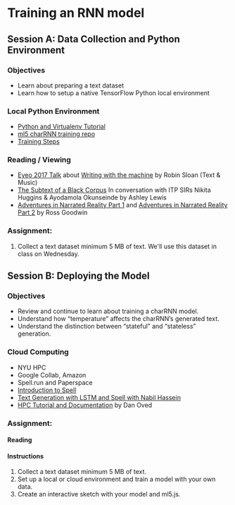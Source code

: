 # Training an RNN model

## Session A: Data Collection and Python Environment

### Objectives
* Learn about preparing a text dataset
* Learn how to setup a native TensorFlow Python local environment

### Local Python Environment
* [Python and Virtualenv Tutorial](https://youtu.be/nnhjvHYRsmM)
* [ml5 charRNN training repo](https://github.com/ml5js/training-charRNN)
* [Training Steps](training.md)

### Reading / Viewing
* [Eyeo 2017 Talk](https://vimeo.com/232545219) about [Writing with the machine](https://www.robinsloan.com/notes/writing-with-the-machine/) by Robin Sloan (Text & Music)
* [The Subtext of a Black Corpus](https://medium.com/ml5js/the-subtext-of-a-black-corpus-4440de02eb32) In conversation with ITP SIRs Nikita Huggins & Ayodamola Okunseinde by Ashley Lewis
* [Adventures in Narrated Reality Part 1](https://medium.com/artists-and-machine-intelligence/adventures-in-narrated-reality-6516ff395ba3) and [Adventures in Narrated Reality Part 2](https://medium.com/artists-and-machine-intelligence/adventures-in-narrated-reality-part-ii-dc585af054cb) by Ross Goodwin

### Assignment:
1. Collect a text dataset minimum 5 MB of text. We'll use this dataset in class on Wednesday.

## Session B: Deploying the Model

### Objectives
* Review and continue to learn about training a charRNN model.
* Understand how “temperature” affects the charRNN’s generated text.
* Understand the distinction between “stateful” and “stateless” generation.

### Cloud Computing
* NYU HPC
* Google Collab, Amazon
* Spell.run and Paperspace
* [Introduction to Spell](https://youtu.be/ggBOAPtFjYU)
* [Text Generation with LSTM and Spell with Nabil Hassein](https://youtu.be/xfuVcfwtEyw)
* [HPC Tutorial and Documentation](https://github.com/oveddan/itp_presentations/blob/master/hpc/getting_started.md) by Dan Oved

### Assignment:

#### Reading

#### Instructions
1. Collect a text dataset minimum 5 MB of text.
2. Set up a local or cloud environment and train a model with your own data.
3. Create an interactive sketch with your model and ml5.js.




